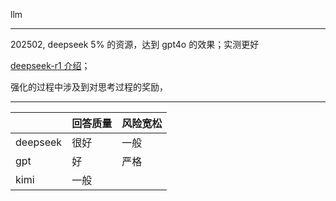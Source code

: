 

llm


--------

202502, deepseek 5% 的资源，达到 gpt4o 的效果；实测更好

[deepseek-r1 介绍](https://mp.weixin.qq.com/s/HMvuzbEa_sysH-ItF0zVXg)；

强化的过程中涉及到对思考过程的奖励，

--------

|          | 回答质量 | 风险宽松 |
| -------- | -------- | -------- |
| deepseek | 很好     | 一般     |
| gpt      | 好       | 严格     |
| kimi     | 一般     |          |
